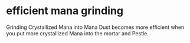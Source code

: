 # efficient mana grinding
 Grinding Crystallized Mana into Mana Dust becomes more efficient when you put more crystallized Mana into the mortar and Pestle.
